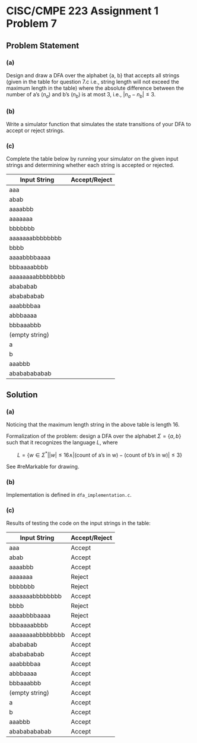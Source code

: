 # CISC/CMPE 223 Assignment 1 Problem 7
## Problem Statement
### (a)
Design and draw a DFA over the alphabet {a, b} that accepts all strings (given in the table for question 7.c i.e., string length will not exceed the maximum length in the table) where the absolute difference between the number of a’s ($n_a$) and b’s ($n_b$) is at most 3, i.e., $|n_a − n_b| \leq 3$.
### (b)
Write a simulator function that simulates the state transitions of your DFA to accept or reject strings.
### (c)
Complete the table below by running your simulator on the given input strings and determining whether each string is accepted or rejected.

| Input String     | Accept/Reject |
| ---------------- | ------------- |
| aaa              | 
| abab | 
| aaaabbb |
|aaaaaaa |
|bbbbbbb |
|aaaaaaabbbbbbbb |
|bbbb |  
|aaaabbbbaaaa |
|bbbaaaabbbb |
|aaaaaaaabbbbbbbb |
|abababab |
|ababababab |
|aaabbbbaa |
|abbbaaaa |
|bbbaaabbb |
|(empty string)|
| a|     
| b |    
|aaabbb |
|abababababab|


## Solution
### (a)
Noticing that the maximum length string in the above table is length 16.

Formalization of the problem: design a DFA over the alphabet $\Sigma = \{a, b\}$ such that it recognizes the language $L$, where 

$$L=\{w\in\Sigma^*| |w|\leq 16 \wedge |\text{(count of a's in w)} - \text{(count of b's in w)}|\leq 3\}$$

See #reMarkable for drawing.
### (b)
Implementation is defined in `dfa_implementation.c`.
### (c)
Results of testing the code on the input strings in the table:

|Input String|Accept/Reject|
|------------|-------------|
|aaa|Accept|
|abab|Accept|
|aaaabbb|Accept|
|aaaaaaa|Reject|
|bbbbbbb|Reject|
|aaaaaaabbbbbbbb|Accept|
|bbbb|Reject|
|aaaabbbbaaaa|Reject|
|bbbaaaabbbb|Accept|
|aaaaaaaabbbbbbbb|Accept|
|abababab|Accept|
|ababababab|Accept|
|aaabbbbaa|Accept|
|abbbaaaa|Accept|
|bbbaaabbb|Accept|
|(empty string)|Accept|
|a|Accept|
|b|Accept|
|aaabbb|Accept|
|abababababab|Accept|

